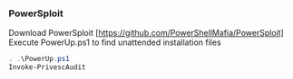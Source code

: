### PowerSploit
Download PowerSploit [https://github.com/PowerShellMafia/PowerSploit]
Execute PowerUp.ps1 to find unattended installation files

```powershell
. .\PowerUp.ps1
Invoke-PrivescAudit
```